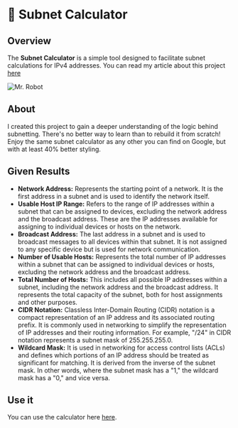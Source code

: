 # 📡 Subnet Calculator

## Overview

The **Subnet Calculator** is a simple tool designed to facilitate subnet calculations for IPv4 addresses. You can read my article about this project [here](https://sudorealm.com/blog/ipv4-subnetting)

![Mr. Robot](https://media.giphy.com/media/ZKQpx4TYrxTtS/giphy.gif)

## About

I created this project to gain a deeper understanding of the logic behind subnetting. There's no better way to learn than to rebuild it from scratch! Enjoy the same subnet calculator as any other you can find on Google, but with at least 40% better styling.

## Given Results

- **Network Address:** Represents the starting point of a network. It is the first address in a subnet and is used to identify the network itself.
- **Usable Host IP Range:** Refers to the range of IP addresses within a subnet that can be assigned to devices, excluding the network address and the broadcast address. These are the IP addresses available for assigning to individual devices or hosts on the network.
- **Broadcast Address:** The last address in a subnet and is used to broadcast messages to all devices within that subnet. It is not assigned to any specific device but is used for network communication.
- **Number of Usable Hosts:** Represents the total number of IP addresses within a subnet that can be assigned to individual devices or hosts, excluding the network address and the broadcast address.
- **Total Number of Hosts:** This includes all possible IP addresses within a subnet, including the network address and the broadcast address. It represents the total capacity of the subnet, both for host assignments and other purposes.
- **CIDR Notation:** Classless Inter-Domain Routing (CIDR) notation is a compact representation of an IP address and its associated routing prefix. It is commonly used in networking to simplify the representation of IP addresses and their routing information. For example, "/24" in CIDR notation represents a subnet mask of 255.255.255.0.
- **Wildcard Mask:** It is used in networking for access control lists (ACLs) and defines which portions of an IP address should be treated as significant for matching. It is derived from the inverse of the subnet mask. In other words, where the subnet mask has a "1," the wildcard mask has a "0," and vice versa.

## Use it

You can use the calculator here [here](https://teobourloglou.github.io/subnet-calculator/).
